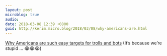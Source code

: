 ```yaml
---
layout: post
microblog: true
audio: 
date: 2018-03-08 12:39 +0800
guid: http://kerim.micro.blog/2018/03/08/why-americans-are.html
---
```

[Why Americans are such easy targets for trolls and bots](https://www.salon.com/2018/03/03/why-americans-are-such-easy-targets-for-trolls-and-bots/) (It’s because we’re stupid … 😭😭😭)
